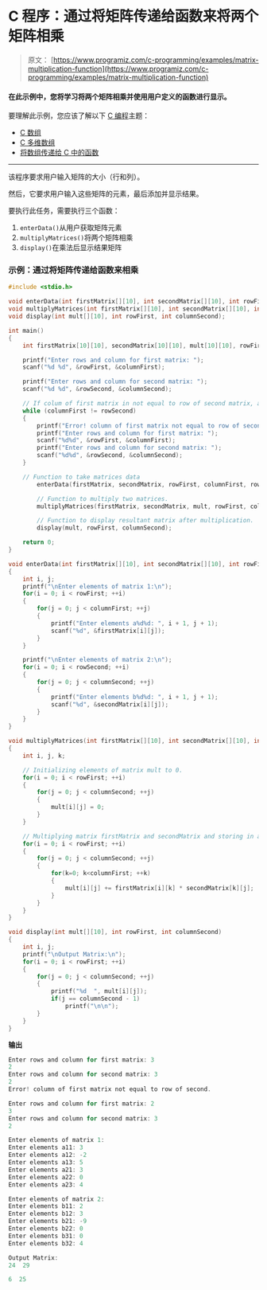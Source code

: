 # C 程序：通过将矩阵传递给函数来将两个矩阵相乘

> 原文： [https://www.programiz.com/c-programming/examples/matrix-multiplication-function](https://www.programiz.com/c-programming/examples/matrix-multiplication-function)

#### 在此示例中，您将学习将两个矩阵相乘并使用用户定义的函数进行显示。

要理解此示例，您应该了解以下 [C 编程](/c-programming "C tutorial")主题：

*   [C 数组](/c-programming/c-arrays)
*   [C 多维数组](/c-programming/c-multi-dimensional-arrays)
*   [将数组传递给 C 中的函数](/c-programming/c-arrays-functions)

* * *

该程序要求用户输入矩阵的大小（行和列）。

然后，它要求用户输入这些矩阵的元素，最后添加并显示结果。

要执行此任务，需要执行三个函数：

1.  `enterData()`从用户获取矩阵元素
2.  `multiplyMatrices()`将两个矩阵相乘
3.  `display()`在乘法后显示结果矩阵

### 示例：通过将矩阵传递给函数来相乘

```c
#include <stdio.h>

void enterData(int firstMatrix[][10], int secondMatrix[][10], int rowFirst, int columnFirst, int rowSecond, int columnSecond);
void multiplyMatrices(int firstMatrix[][10], int secondMatrix[][10], int multResult[][10], int rowFirst, int columnFirst, int rowSecond, int columnSecond);
void display(int mult[][10], int rowFirst, int columnSecond);

int main()
{
	int firstMatrix[10][10], secondMatrix[10][10], mult[10][10], rowFirst, columnFirst, rowSecond, columnSecond, i, j, k;

	printf("Enter rows and column for first matrix: ");
	scanf("%d %d", &rowFirst, &columnFirst);

	printf("Enter rows and column for second matrix: ");
	scanf("%d %d", &rowSecond, &columnSecond);

	// If colum of first matrix in not equal to row of second matrix, asking user to enter the size of matrix again.
	while (columnFirst != rowSecond)
	{
		printf("Error! column of first matrix not equal to row of second.\n");
		printf("Enter rows and column for first matrix: ");
		scanf("%d%d", &rowFirst, &columnFirst);
		printf("Enter rows and column for second matrix: ");
		scanf("%d%d", &rowSecond, &columnSecond);
	}

	// Function to take matrices data
        enterData(firstMatrix, secondMatrix, rowFirst, columnFirst, rowSecond, columnSecond);

        // Function to multiply two matrices.
        multiplyMatrices(firstMatrix, secondMatrix, mult, rowFirst, columnFirst, rowSecond, columnSecond);

        // Function to display resultant matrix after multiplication.
        display(mult, rowFirst, columnSecond);

	return 0;
}

void enterData(int firstMatrix[][10], int secondMatrix[][10], int rowFirst, int columnFirst, int rowSecond, int columnSecond)
{
	int i, j;
	printf("\nEnter elements of matrix 1:\n");
	for(i = 0; i < rowFirst; ++i)
	{
		for(j = 0; j < columnFirst; ++j)
		{
			printf("Enter elements a%d%d: ", i + 1, j + 1);
			scanf("%d", &firstMatrix[i][j]);
		}
	}

	printf("\nEnter elements of matrix 2:\n");
	for(i = 0; i < rowSecond; ++i)
	{
		for(j = 0; j < columnSecond; ++j)
		{
			printf("Enter elements b%d%d: ", i + 1, j + 1);
			scanf("%d", &secondMatrix[i][j]);
		}
	}
}

void multiplyMatrices(int firstMatrix[][10], int secondMatrix[][10], int mult[][10], int rowFirst, int columnFirst, int rowSecond, int columnSecond)
{
	int i, j, k;

	// Initializing elements of matrix mult to 0.
	for(i = 0; i < rowFirst; ++i)
	{
		for(j = 0; j < columnSecond; ++j)
		{
			mult[i][j] = 0;
		}
	}

	// Multiplying matrix firstMatrix and secondMatrix and storing in array mult.
	for(i = 0; i < rowFirst; ++i)
	{
		for(j = 0; j < columnSecond; ++j)
		{
			for(k=0; k<columnFirst; ++k)
			{
				mult[i][j] += firstMatrix[i][k] * secondMatrix[k][j];
			}
		}
	}
}

void display(int mult[][10], int rowFirst, int columnSecond)
{
	int i, j;
	printf("\nOutput Matrix:\n");
	for(i = 0; i < rowFirst; ++i)
	{
		for(j = 0; j < columnSecond; ++j)
		{
			printf("%d  ", mult[i][j]);
			if(j == columnSecond - 1)
				printf("\n\n");
		}
	}
} 
```

**输出**

```c
Enter rows and column for first matrix: 3
2
Enter rows and column for second matrix: 3
2
Error! column of first matrix not equal to row of second.

Enter rows and column for first matrix: 2
3
Enter rows and column for second matrix: 3
2

Enter elements of matrix 1:
Enter elements a11: 3
Enter elements a12: -2
Enter elements a13: 5
Enter elements a21: 3
Enter elements a22: 0
Enter elements a23: 4

Enter elements of matrix 2:
Enter elements b11: 2
Enter elements b12: 3
Enter elements b21: -9
Enter elements b22: 0
Enter elements b31: 0
Enter elements b32: 4

Output Matrix:
24  29

6  25
```